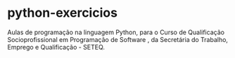 # python-exercicios
Aulas de programação na linguagem Python, para o Curso de Qualificação Socioprofissional em Programação de Software , da Secretária do Trabalho, Emprego e Qualificação - SETEQ.
